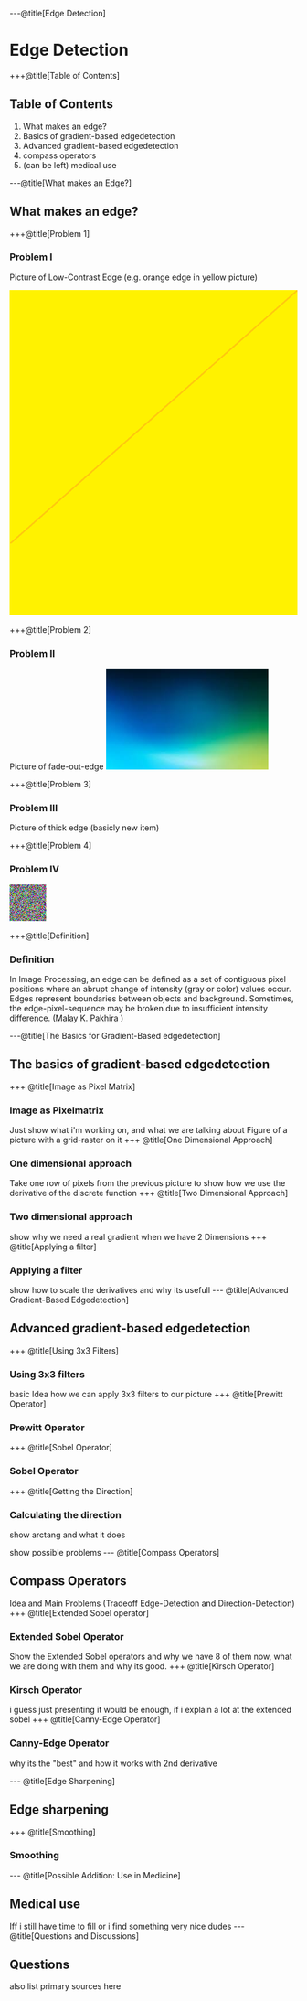 ---@title[Edge Detection]
# Edge Detection

+++@title[Table of Contents]
## Table of Contents
1. What makes an edge?
2. Basics of gradient-based edgedetection
3. Advanced gradient-based edgedetection
4. compass operators
5. (can be left) medical use

---@title[What makes an Edge?]
## What makes an edge?

+++@title[Problem 1]
### Problem I
Picture of Low-Contrast Edge (e.g. orange edge in yellow picture)

![Image](/template/img/SimColour.png)

+++@title[Problem 2]
### Problem II
Picture of fade-out-edge
![Image](/template/img/gradientchange.jpg)

+++@title[Problem 3]
### Problem III
Picture of thick edge (basicly new item)

+++@title[Problem 4]
### Problem IV
![Image](/template/img/noise.png )

+++@title[Definition]
### Definition
In Image Processing, an edge can be defined as a set of contiguous pixel positions where an abrupt change of intensity (gray or color) values occur. Edges represent boundaries between objects and background. Sometimes, the edge-pixel-sequence may be broken due to insufficient intensity difference. (Malay K. Pakhira )

---@title[The Basics for Gradient-Based edgedetection]
## The basics of gradient-based edgedetection

+++ @title[Image as Pixel Matrix]
### Image as Pixelmatrix
Just show what i'm working on, and what we are talking about
Figure of a picture with a grid-raster on it
+++ @title[One Dimensional Approach]
### One dimensional approach
Take one row of pixels from the previous picture to show how we use the derivative of the discrete function
+++ @title[Two Dimensional Approach]
### Two dimensional approach
show why we need a real gradient when we have 2 Dimensions
+++ @title[Applying a filter]
### Applying a filter
show how to scale the derivatives and why its usefull
--- @title[Advanced Gradient-Based Edgedetection]
## Advanced gradient-based edgedetection
+++ @title[Using 3x3 Filters]
### Using 3x3 filters
basic Idea how we can apply 3x3 filters to our picture
+++ @title[Prewitt Operator]
### Prewitt Operator
+++ @title[Sobel Operator]
### Sobel Operator
+++ @title[Getting the Direction]
### Calculating the direction
show arctang and what it does

show possible problems
--- @title[Compass Operators]
## Compass Operators
Idea and Main Problems (Tradeoff Edge-Detection and Direction-Detection)
+++ @title[Extended Sobel operator]
### Extended Sobel Operator
Show the Extended Sobel operators and why we have 8 of them now, what we are doing with them and why its good.
+++ @title[Kirsch Operator]
### Kirsch Operator
i guess just presenting it would be enough, if i explain a lot at the extended sobel
+++ @title[Canny-Edge Operator]
### Canny-Edge Operator
why its the "best" and how it works with 2nd derivative

--- @title[Edge Sharpening]
## Edge sharpening
+++ @title[Smoothing]
### Smoothing
--- @title[Possible Addition: Use in Medicine]
## Medical use
Iff i still have time to fill or i find something very nice dudes
--- @title[Questions and Discussions]
## Questions
also list primary sources here